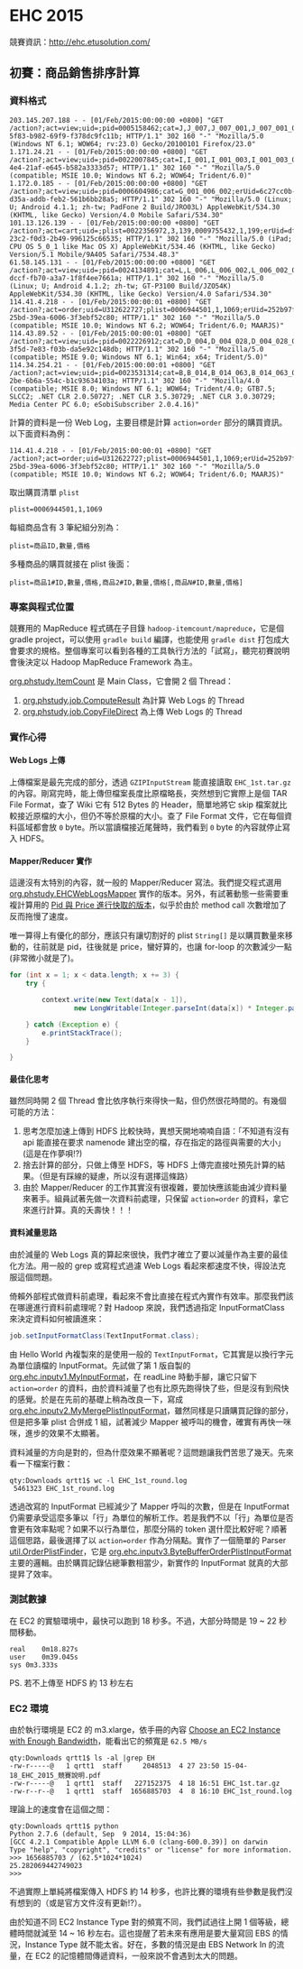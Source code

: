 # EHC 2015

競賽資訊：http://ehc.etusolution.com/

## 初賽：商品銷售排序計算

### 資料格式

```
203.145.207.188 - - [01/Feb/2015:00:00:00 +0800] "GET /action?;act=view;uid=;pid=0005158462;cat=J,J_007,J_007_001,J_007_001_001;erUid=41ee27d6-5f83-b982-69f9-f378dc9fc11b; HTTP/1.1" 302 160 "-" "Mozilla/5.0 (Windows NT 6.1; WOW64; rv:23.0) Gecko/20100101 Firefox/23.0"
1.171.24.21 - - [01/Feb/2015:00:00:00 +0800] "GET /action?;act=view;uid=;pid=0022007845;cat=I,I_001,I_001_003,I_001_003_016;erUid=a6ef6b96-4e4-21af-e645-b582a3333d57; HTTP/1.1" 302 160 "-" "Mozilla/5.0 (compatible; MSIE 10.0; Windows NT 6.2; WOW64; Trident/6.0)"
1.172.0.185 - - [01/Feb/2015:00:00:00 +0800] "GET /action?;act=view;uid=;pid=0006604986;cat=G_001_006_002;erUid=6c27cc0b-d35a-addb-feb2-561b6bb28a5; HTTP/1.1" 302 160 "-" "Mozilla/5.0 (Linux; U; Android 4.1.1; zh-tw; PadFone 2 Build/JRO03L) AppleWebKit/534.30 (KHTML, like Gecko) Version/4.0 Mobile Safari/534.30"
101.13.126.139 - - [01/Feb/2015:00:00:00 +0800] "GET /action?;act=cart;uid=;plist=0022356972,3,139,0009755432,1,199;erUid=dfba63c-23c2-f0d3-2b49-996125c66535; HTTP/1.1" 302 160 "-" "Mozilla/5.0 (iPad; CPU OS 5_0_1 like Mac OS X) AppleWebKit/534.46 (KHTML, like Gecko) Version/5.1 Mobile/9A405 Safari/7534.48.3"
61.58.145.131 - - [01/Feb/2015:00:00:00 +0800] "GET /action?;act=view;uid=;pid=0024134891;cat=L,L_006,L_006_002,L_006_002_030;erUid=280f45c-dccf-fb70-a3a7-1f8f4ee7661a; HTTP/1.1" 302 160 "-" "Mozilla/5.0 (Linux; U; Android 4.1.2; zh-tw; GT-P3100 Build/JZO54K) AppleWebKit/534.30 (KHTML, like Gecko) Version/4.0 Safari/534.30"
114.41.4.218 - - [01/Feb/2015:00:00:01 +0800] "GET /action?;act=order;uid=U312622727;plist=0006944501,1,1069;erUid=252b97f1-25bd-39ea-6006-3f3ebf52c80; HTTP/1.1" 302 160 "-" "Mozilla/5.0 (compatible; MSIE 10.0; Windows NT 6.2; WOW64; Trident/6.0; MAARJS)"
114.43.89.52 - - [01/Feb/2015:00:00:01 +0800] "GET /action?;act=view;uid=;pid=0022226912;cat=D,D_004,D_004_028,D_004_028_095;erUid=7ec350c-3f5d-7e83-f03b-da5e92c148db; HTTP/1.1" 302 160 "-" "Mozilla/5.0 (compatible; MSIE 9.0; Windows NT 6.1; Win64; x64; Trident/5.0)"
114.34.254.21 - - [01/Feb/2015:00:00:01 +0800] "GET /action?;act=view;uid=;pid=0023531314;cat=B,B_014,B_014_063,B_014_063_003;erUid=1f56717c-2be-6b6a-554c-b1c93634103a; HTTP/1.1" 302 160 "-" "Mozilla/4.0 (compatible; MSIE 8.0; Windows NT 6.1; WOW64; Trident/4.0; GTB7.5; SLCC2; .NET CLR 2.0.50727; .NET CLR 3.5.30729; .NET CLR 3.0.30729; Media Center PC 6.0; eSobiSubscriber 2.0.4.16)"
```

計算的資料是一份 Web Log，主要目標是計算 `action=order` 部分的購買資訊。以下面資料為例：

```
114.41.4.218 - - [01/Feb/2015:00:00:01 +0800] "GET /action?;act=order;uid=U312622727;plist=0006944501,1,1069;erUid=252b97f1-25bd-39ea-6006-3f3ebf52c80; HTTP/1.1" 302 160 "-" "Mozilla/5.0 (compatible; MSIE 10.0; Windows NT 6.2; WOW64; Trident/6.0; MAARJS)"
```

取出購買清單 `plist`

```
plist=0006944501,1,1069
```

每組商品含有 3 筆紀組分別為：

```
plist=商品ID,數量,價格
```

多種商品的購買就接在 plist 後面：

```
plist=商品1#ID,數量,價格,商品2#ID,數量,價格[,商品N#ID,數量,價格]
```

### 專案與程式位置

競賽用的 MapReduce 程式碼在子目錄 `hadoop-itemcount/mapreduce`，它是個 gradle project，可以使用 `gradle build` 編譯，也能使用 `gradle dist` 打包成大會要求的規格。整個專案可以看到各種的工具執行方法的「試寫」，聽完初賽說明會後決定以 Hadoop MapReduce Framework 為主。

[org.phstudy.ItemCount](https://github.com/phstudy/ehc2015/blob/8c5d38a663565692c615028a702ab13599550e34/hadoop-itemcount/mapreduce/src/main/java/org/phstudy/ItemCount.java) 是 Main Class，它會開 2 個 Thread：

1. [org.phstudy.job.ComputeResult](https://github.com/phstudy/ehc2015/blob/8c5d38a663565692c615028a702ab13599550e34/hadoop-itemcount/mapreduce/src/main/java/org/phstudy/job/ComputeResult.java) 為計算 Web Logs 的 Thread
1. [org.phstudy.job.CopyFileDirect](https://github.com/phstudy/ehc2015/blob/8c5d38a663565692c615028a702ab13599550e34/hadoop-itemcount/mapreduce/src/main/java/org/phstudy/job/CopyFileDirect.java) 為上傳 Web Logs 的 Thread

### 實作心得

#### Web Logs 上傳 

上傳檔案是最先完成的部分，透過 `GZIPInputStream` 能直接讀取 `EHC_1st.tar.gz` 的內容。剛寫完時，能上傳但檔案長度比原檔略長，突然想到它實際上是個 TAR File Format，查了 Wiki 它有 512 Bytes 的 Header，簡單地將它 skip 檔案就比較接近原檔的大小，但仍不等於原檔的大小。查了 File Format 文件，它在每個資料區域都會放 `0` byte。所以當讀檔接近尾聲時，我們看到 `0` byte 的內容就停止寫入 HDFS。

#### Mapper/Reducer 實作

這邊沒有太特別的內容，就一般的 Mapper/Reducer 寫法。我們提交程式選用 [org.phstudy.EHCWebLogsMapper](https://github.com/phstudy/ehc2015/blob/8c5d38a663565692c615028a702ab13599550e34/hadoop-itemcount/mapreduce/src/main/java/org/phstudy/EHCWebLogsMapper.java) 實作的版本。另外，有試著動態一些需要重複計算用的 [Pid 與 Price 進行快取的版本](https://github.com/phstudy/ehc2015/blob/8c5d38a663565692c615028a702ab13599550e34/hadoop-itemcount/mapreduce/src/main/java/org/phstudy/EHCWebLogsCachedPidPricedMapper.java)，似乎於由於 method call 次數增加了反而拖慢了速度。

唯一算得上有優化的部分，應該只有讓切割好的 plist `String[]` 是以購買數量來移動的，往前就是 pid，往後就是 price，蠻好算的，也讓 for-loop 的次數減少一點 (非常微小就是了)。

```java
for (int x = 1; x < data.length; x += 3) {
    try {

        context.write(new Text(data[x - 1]),
                new LongWritable(Integer.parseInt(data[x]) * Integer.parseInt(data[x + 1])));

    } catch (Exception e) {
        e.printStackTrace();
    }

}
```

#### 最佳化思考

雖然同時開 2 個 Thread 會比依序執行來得快一點，但仍然很花時間的。有幾個可能的方法：

1. 思考怎麼加速上傳到 HDFS 比較快時，異想天開地喃喃自語：「不知道有沒有 api 能直接在要求 namenode 建出空的檔，存在指定的路徑與需要的大小」(這是在作夢唄!?)
1. 捨去計算的部分，只做上傳至 HDFS，等 HDFS 上傳完直接吐預先計算的結果。（但是有踩線的疑慮，所以沒有選擇這條路）
1. 由於 Mapper/Reducer 的工作其實沒有很複雜，要加快應該能由減少資料量來著手。組員試著先做一次資料前處理，只保留 `action=order` 的資料，拿它來進行計算。真的夭壽快！！！


#### 資料減量思路

由於減量的 Web Logs 真的算起來很快，我們才確立了要以減量作為主要的最佳化方法。用一般的 grep 或寫程式過濾 Web Logs 看起來都速度不快，得設法克服這個問題。

倚賴外部程式做資料前處理，看起來不會比直接在程式內實作有效率。那麼我們該在哪邊進行資料前處理呢？對 Hadoop 來說，我們透過指定 InputFormatClass 來決定資料如何被讀進來：

```java
job.setInputFormatClass(TextInputFormat.class);
```

由 Hello World 內複製來的是使用一般的 `TextInputFormat`，它其實是以換行字元為單位讀檔的 InputFormat。先試做了第 1 版自製的 [org.ehc.inputv1.MyInputFormat](https://github.com/phstudy/ehc2015/blob/8c5d38a663565692c615028a702ab13599550e34/hadoop-itemcount/mapreduce/src/main/java/org/ehc/inputv1/MyInputFormat.java)，在 readLine 時動手腳，讓它只留下 `action=order` 的資料，由於資料減量了也有比原先跑得快了些，但是沒有到飛快的感覺。於是在先前的基礎上稍為改良一下，寫成 [org.ehc.inputv2.MyMergePlistInputFormat](https://github.com/phstudy/ehc2015/blob/8c5d38a663565692c615028a702ab13599550e34/hadoop-itemcount/mapreduce/src/main/java/org/ehc/inputv2/MyMergePlistInputFormat.java)，雖然同樣是只讀購買記錄的部分，但是把多筆 plist 合併成 1 組，試著減少 Mapper 被呼叫的機會，確實有再快一咪咪，進步的效果不太顯著。

資料減量的方向是對的，但為什麼效果不顯著呢？這問題讓我們苦思了幾天。先來看一下檔案行數：

```
qty:Downloads qrtt1$ wc -l EHC_1st_round.log
 5461323 EHC_1st_round.log
```

透過改寫的 InputFormat 已經減少了 Mapper 呼叫的次數，但是在 InputFormat 仍需要承受這麼多筆以「行」為單位的解析工作。若是我們不以「行」為單位是否會更有效率點呢？如果不以行為單位，那麼分隔的 token 選什麼比較好呢？順著這個思路，最後選擇了以 `action=order` 作為分隔點。實作了一個簡單的 Parser [util.OrderPlistFinder](https://github.com/phstudy/ehc2015/blob/8c5d38a663565692c615028a702ab13599550e34/hadoop-itemcount/mapreduce/src/main/java/util/OrderPlistFinder.java)，它是 [org.ehc.inputv3.ByteBufferOrderPlistInputFormat](https://github.com/phstudy/ehc2015/blob/8c5d38a663565692c615028a702ab13599550e34/hadoop-itemcount/mapreduce/src/main/java/org/ehc/inputv3/ByteBufferOrderPlistInputFormat.java) 主要的邏輯。由於購買記錄佔總筆數相當少，新實作的 InputFormat 就真的大部提昇了效率。


### 測試數據

在 EC2 的實驗環境中，最快可以跑到 18 秒多。不過，大部分時間是 19 ~ 22 秒間移動。

```
real	0m18.827s
user	0m39.045s
sys	0m3.333s
```

PS. 若不上傳至 HDFS 約 13 秒左右


### EC2 環境

由於執行環境是 EC2 的 m3.xlarge，依手冊的內容 [Choose an EC2 Instance with Enough Bandwidth](http://docs.aws.amazon.com/AWSEC2/latest/UserGuide/ebs-ec2-config.html)，能看出它的頻寬是 `62.5 MB/s`

```
qty:Downloads qrtt1$ ls -al |grep EH
-rw-r-----@   1 qrtt1  staff     2048513  4 27 23:50 15-04-18_EHC_2015_競賽說明.pdf
-rw-r-----@   1 qrtt1  staff   227152375  4 18 16:51 EHC_1st.tar.gz
-rw-r--r--@   1 qrtt1  staff  1656885703  4  8 16:10 EHC_1st_round.log
```

理論上的速度會在這個之間：

```
qty:Downloads qrtt1$ python
Python 2.7.6 (default, Sep  9 2014, 15:04:36)
[GCC 4.2.1 Compatible Apple LLVM 6.0 (clang-600.0.39)] on darwin
Type "help", "copyright", "credits" or "license" for more information.
>>> 1656885703 / (62.5*1024*1024)
25.282069442749023
>>>
```

不過實際上單純將檔案傳入 HDFS 約 14 秒多，也許比賽的環境有些參數是我們沒有想到的（或是官方文件沒有更新!?）。

由於知道不同 EC2 Instance Type 對的頻寬不同，我們試過往上開 1 個等級，總體時間就減至 14 ~ 16 秒左右。這也提醒了若未來有應用是要大量寫回 EBS 的情況，Instance Type 就不能太省。好在，多數的情況是由 EBS Network In 的流量，在 EC2 的記憶體間傳遞資料，一般來說不會遇到太大的問題。


